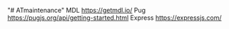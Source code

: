 "# ATmaintenance" 
MDL https://getmdl.io/
Pug https://pugjs.org/api/getting-started.html 
Express https://expressjs.com/ 
